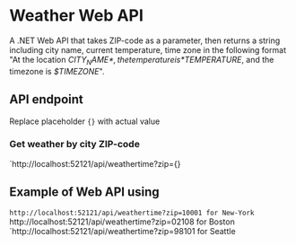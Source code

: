 # Weather Web API
A .NET Web API that takes ZIP-code as a parameter, then returns a string including city name, current temperature, time zone in the following format "At the location *$CITY_NAME*, the temperature is *$TEMPERATURE*, and the timezone is *$TIMEZONE*".

## API endpoint
Replace placeholder `{}` with actual value

### Get weather by city ZIP-code
`http://localhost:52121/api/weathertime?zip={}

## Example of Web API using
`http://localhost:52121/api/weathertime?zip=10001 for New-York
`http://localhost:52121/api/weathertime?zip=02108 for Boston
`http://localhost:52121/api/weathertime?zip=98101 for Seattle